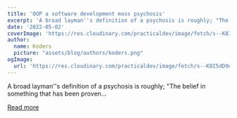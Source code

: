 ```yaml
---
title: 'OOP a software development mass psychosis'
excerpt: 'A broad layman''s definition of a psychosis is roughly; "The belief in something that has been proven...'
date: '2022-05-02'
coverImage: 'https://res.cloudinary.com/practicaldev/image/fetch/s--K8I5dD9n--/c_imagga_scale,f_auto,fl_progressive,h_420,q_auto,w_1000/https://dev-to-uploads.s3.amazonaws.com/uploads/articles/jb4v2fsuk2avq8m2vqrp.jpeg'
author:
  name: Koders
  picture: "assets/blog/authors/koders.png"
ogImage:
  url: 'https://res.cloudinary.com/practicaldev/image/fetch/s--K8I5dD9n--/c_imagga_scale,f_auto,fl_progressive,h_420,q_auto,w_1000/https://dev-to-uploads.s3.amazonaws.com/uploads/articles/jb4v2fsuk2avq8m2vqrp.jpeg'
---
```


A broad layman''s definition of a psychosis is roughly; "The belief in something that has been proven...

[Read more](https://dev.to/polterguy/oop-a-software-development-mass-psychosis-9n4)
